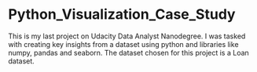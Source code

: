 # Python_Visualization_Case_Study
This is my last project on Udacity Data Analyst Nanodegree. I was tasked with creating key insights from a dataset using python and libraries like numpy, pandas and seaborn. The dataset chosen for this project is a Loan dataset.
